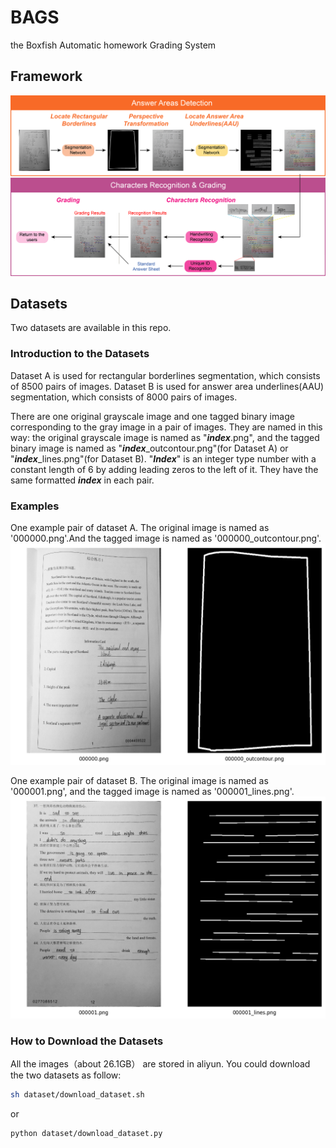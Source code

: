 # BAGS
the Boxfish Automatic homework Grading System
## Framework
![framework](./images/framework.png?raw=true "framework")
## Datasets
Two datasets are available in this repo. 

### Introduction to the Datasets
Dataset A is used for rectangular borderlines segmentation, which consists of 8500 pairs of images.
Dataset B is used for answer area underlines(AAU) segmentation, which consists of 8000 pairs of images.

There are one original grayscale image and  one tagged binary image corresponding to the gray image in a pair of images. 
They are named in this way: the original grayscale image is named as "***index***.png", and the tagged binary image is named as "***index***_outcontour.png"(for Dataset A) or "***index***_lines.png"(for Dataset B). 
"***Index***" is an integer type number with a constant length of 6 by adding leading zeros to the left of it.
They have the same formatted ***index*** in each pair.

### Examples
One example pair of dataset A. The original image is named as '000000.png'.And the tagged image is named as '000000_outcontour.png'.
![outcontour](images/out_contour/show.png "outcontour")


One example pair of dataset B. The original image is named as '000001.png', and the tagged image is named as '000001_lines.png'.
![lines](images/lines/show.png "lines")


### How to Download the Datasets
All the images（about 26.1GB） are stored in aliyun. You could download the two datasets as follow:
```sh
sh dataset/download_dataset.sh
```
or
```sh
python dataset/download_dataset.py
```
